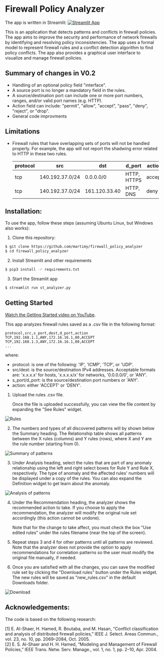 # Firewall Policy Analyzer

The app is written in Streamlit: [![Streamlit App](https://static.streamlit.io/badges/streamlit_badge_black_white.svg)](https://martimy-firewall-policy-analyzer-st-analyzer-ust3ul.streamlit.app/)

This is an application that detects patterns and conflicts in firewall policies. The app aims to improve the security and performance of network firewalls by identifying and resolving policy inconsistencies. The app uses a formal model to represent firewall rules and a conflict detection algorithm to find policy conflicts. The app also provides a graphical user interface to visualize and manage firewall policies.

## Summary of changes in V0.2

- Handling of an optional policy field "interface".
- A source port is no longer a mandatory field in the rules.
- A source/destination port can include one or more port numbers, ranges, and/or valid port names (e.g. HTTP).
- Action field can include: "permit", "allow", "accept", "pass", "deny", "reject", or "drop". 
- General code improvments

## Limitations

- Firewall rules that have overlapping sets of ports will not be handled properly. For example, 
the app will not report the shadwing error related to HTTP in these two rules.

    protocol | src | dst | d_port | action
    ---|---|---|---|---
    tcp | 140.192.37.0/24 | 0.0.0.0/0 | HTTP, HTTPS | accept
    tcp | 140.192.37.0/24 | 161.120.33.40 | HTTP, DNS | deny


## Installation:

To use the app, follow these steps (assuming Ubuntu Linux, but Windows also works):

1. Clone this repository:

```bash
$ git clone https://github.com/martimy/firewall_policy_analyzer
$ cd firewall_policy_analyzer
```

2. Install Streamlit and other requirements

```bash
$ pip3 install -r requirements.txt
```

3. Start the Streamlit app

```bash
$ streamlit run st_analyzer.py
```

## Getting Started

[Watch the Getting Started video on YouTube](https://youtu.be/zJFOc2t0GhI).

This app analyzes firewall rules saved  as a .csv file in the following format:

```csv
protocol,src,s_port,dest,d_port,action
TCP,192.168.1.1,ANY,172.16.16.1,80,ACCEPT
TCP,192.168.1.3,ANY,172.16.16.1,80,ACCEPT
...
```

where:

- protocol: is one of the following: 'IP', 'ICMP', 'TCP', or 'UDP'.
- src/dest: is the source/destination IPv4 addresses. Acceptable formats are: 'x.x.x.x' for hosts, 'x.x.x.x/x' for networks, '0.0.0.0/0', or 'ANY'.
- s_port/d_port: is the source/destination port numbers or 'ANY'.
- action: either 'ACCEPT' or 'DENY'.

1. Upload the rules .csv file.

    Once the file is uploaded successfully, you can view the file content by expanding the "See Rules" widget.

![Rules](img/step_1.png)

2. The numbers and types of all discovered patterns will by shown below the Summary heading. The Relationship table shows all patterns between the X rules (columns) and Y rules (rows), where X and Y are the rule number (starting from 0).   

![Summary of patterns](img/step_2.png)

3. Under Analysis heading, select the rules that are part of any anomaly relationship using the left and right select boxes for Rule Y and Rule X, respectively. The type of anomaly and the affected rules' numbers will be displayed under a copy of the rules. You can also expand the Definition widget to get learn about the anomaly.  

![Analysis of patterns](img/step_3.png)

4. Under the Recommendation heading, the analyzer shows the recommended action to take. If you choose to apply the recommendation, the analyzer will modify the original rule set accordingly (this action cannot be undone).

   Note that for the change to take affect, you must check the box "Use edited rules" under the rules filename (near the top of the screen).

5. Repeat steps 3 and 4 for other patterns until all patterns are reviewed. Note that the analyzer does not provide the option to apply recommendations for correlation patterns so the user must modify the original file manually, if needed.

6. Once you are satisfied with all the changes, you can save the modified rule set by clicking the "Download rules" button under the Rules widget. The new rules will be saved as "new_rules.csv" in the default Downloads folder.

![Download](img/step_4.png)

## Acknowledgements:

The code is based on the following research:

[1] E. Al-Shaer, H. Hamed, R. Boutaba, and M. Hasan, “Conflict classification and analysis of distributed firewall policies,” IEEE J. Select. Areas Commun., vol. 23, no. 10, pp. 2069–2084, Oct. 2005.  
[2] E. S. Al-Shaer and H. H. Hamed, “Modeling and Management of Firewall Policies,” IEEE Trans. Netw. Serv. Manage., vol. 1, no. 1, pp. 2–10, Apr. 2004.

